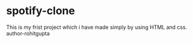 # spotify-clone
This is my frist project which i have made simply by using HTML and css.
author-rohitgupta
